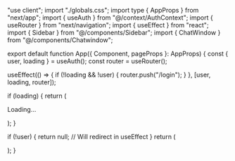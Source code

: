 "use client";
import "./globals.css";
import type { AppProps } from "next/app";
import { useAuth } from "@/context/AuthContext";
import { useRouter } from "next/navigation";
import { useEffect } from "react";
import { Sidebar } from "@/components/Sidebar";
import { ChatWindow } from "@/components/Chatwindow";

export default function App({ Component, pageProps }: AppProps) {
const { user, loading } = useAuth();
const router = useRouter();

useEffect(() => {
if (!loading && !user) {
router.push("/login");
}
}, [user, loading, router]);

if (loading) {
return (
<div className="flex items-center justify-center h-screen">
<p>Loading...</p>
</div>
);
}

if (!user) {
return null; // Will redirect in useEffect
}
return (
<div className="flex h-screen overflow-hidden">
<div className="w-1/3 h-full">
<Sidebar />
</div>
<div className="w-2/3 h-full">
<ChatWindow />
</div>
</div>
);
}
